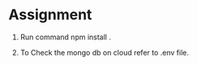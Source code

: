 # Assignment

1. Run  command npm install .

2. To Check the mongo db on cloud refer to .env  file.
